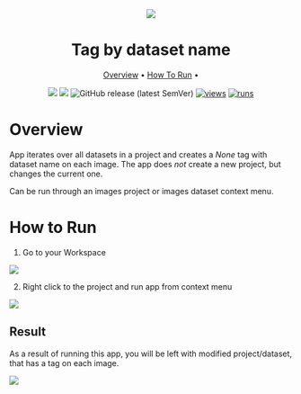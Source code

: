 <div align="center" markdown>
<img src="https://user-images.githubusercontent.com/115161827/208094131-d3ab5fcf-3da3-476b-bd50-e563deaf9b72.jpg"/>  

# Tag by dataset name

<p align="center">
  <a href="#Overview">Overview</a> •
  <a href="#How-To-Run">How To Run</a> •
</p>

[![](https://img.shields.io/badge/supervisely-ecosystem-brightgreen)](https://ecosystem.supervise.ly/apps/supervisely-ecosystem/tag-by-dataset-name)
[![](https://img.shields.io/badge/slack-chat-green.svg?logo=slack)](https://supervise.ly/slack)
![GitHub release (latest SemVer)](https://img.shields.io/github/v/release/supervisely-ecosystem/tag-by-dataset-name)
[![views](https://app.supervise.ly/img/badges/views/supervisely-ecosystem/tag-by-dataset-name)](https://supervise.ly)
[![runs](https://app.supervise.ly/img/badges/runs/supervisely-ecosystem/tag-by-dataset-name)](https://supervise.ly)

</div>

# Overview

App iterates over all datasets in a project and creates a *None* tag with dataset name on each image. The app does *not* create a new project, but changes the current one.

Can be run through an images project or images dataset context menu.

# How to Run

1. Go to your Workspace

<img src="https://user-images.githubusercontent.com/115161827/207947458-acc8a67a-5274-4df4-88bb-661fb9815599.png">

2. Right click to the project and run app from context menu

<img src="https://user-images.githubusercontent.com/115161827/207949467-d45542ff-b7aa-41f1-b75a-65b8d6b891ba.gif">


## Result

As a result of running this app, you will be left with modified project/dataset, that has a tag on each image.

<img src="https://user-images.githubusercontent.com/115161827/207947931-295a385f-4235-4525-825b-7c3192dbd38e.png">
